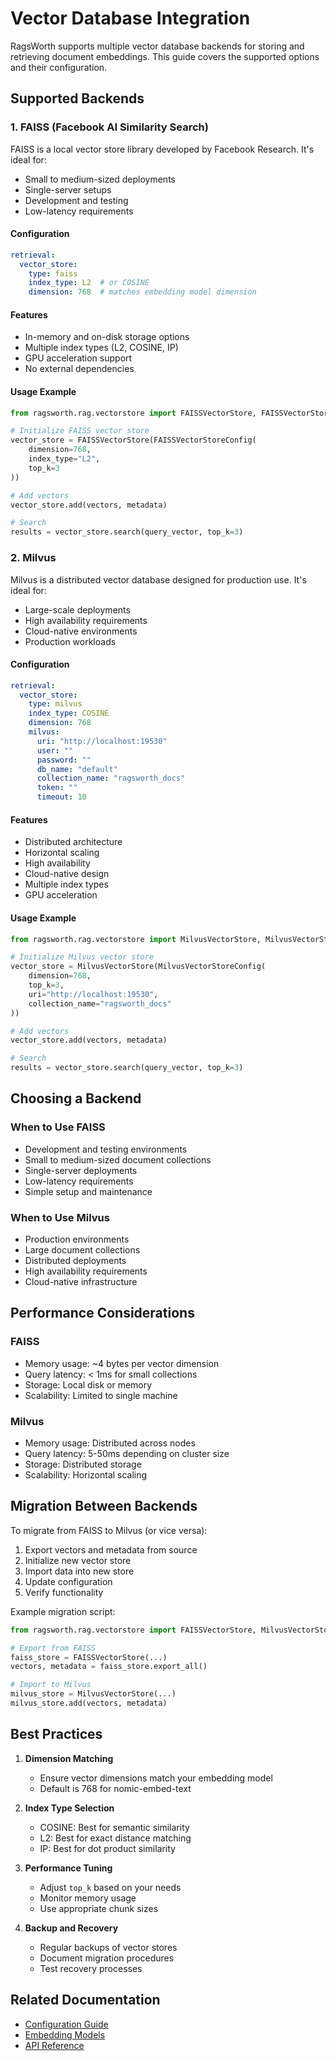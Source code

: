 # Vector Database Integration

RagsWorth supports multiple vector database backends for storing and retrieving document embeddings. This guide covers the supported options and their configuration.

## Supported Backends

### 1. FAISS (Facebook AI Similarity Search)

FAISS is a local vector store library developed by Facebook Research. It's ideal for:
- Small to medium-sized deployments
- Single-server setups
- Development and testing
- Low-latency requirements

#### Configuration

```yaml
retrieval:
  vector_store:
    type: faiss
    index_type: L2  # or COSINE
    dimension: 768  # matches embedding model dimension
```

#### Features
- In-memory and on-disk storage options
- Multiple index types (L2, COSINE, IP)
- GPU acceleration support
- No external dependencies

#### Usage Example

```python
from ragsworth.rag.vectorstore import FAISSVectorStore, FAISSVectorStoreConfig

# Initialize FAISS vector store
vector_store = FAISSVectorStore(FAISSVectorStoreConfig(
    dimension=768,
    index_type="L2",
    top_k=3
))

# Add vectors
vector_store.add(vectors, metadata)

# Search
results = vector_store.search(query_vector, top_k=3)
```

### 2. Milvus

Milvus is a distributed vector database designed for production use. It's ideal for:
- Large-scale deployments
- High availability requirements
- Cloud-native environments
- Production workloads

#### Configuration

```yaml
retrieval:
  vector_store:
    type: milvus
    index_type: COSINE
    dimension: 768
    milvus:
      uri: "http://localhost:19530"
      user: ""
      password: ""
      db_name: "default"
      collection_name: "ragsworth_docs"
      token: ""
      timeout: 10
```

#### Features
- Distributed architecture
- Horizontal scaling
- High availability
- Cloud-native design
- Multiple index types
- GPU acceleration

#### Usage Example

```python
from ragsworth.rag.vectorstore import MilvusVectorStore, MilvusVectorStoreConfig

# Initialize Milvus vector store
vector_store = MilvusVectorStore(MilvusVectorStoreConfig(
    dimension=768,
    top_k=3,
    uri="http://localhost:19530",
    collection_name="ragsworth_docs"
))

# Add vectors
vector_store.add(vectors, metadata)

# Search
results = vector_store.search(query_vector, top_k=3)
```

## Choosing a Backend

### When to Use FAISS

- Development and testing environments
- Small to medium-sized document collections
- Single-server deployments
- Low-latency requirements
- Simple setup and maintenance

### When to Use Milvus

- Production environments
- Large document collections
- Distributed deployments
- High availability requirements
- Cloud-native infrastructure

## Performance Considerations

### FAISS
- Memory usage: ~4 bytes per vector dimension
- Query latency: < 1ms for small collections
- Storage: Local disk or memory
- Scalability: Limited to single machine

### Milvus
- Memory usage: Distributed across nodes
- Query latency: 5-50ms depending on cluster size
- Storage: Distributed storage
- Scalability: Horizontal scaling

## Migration Between Backends

To migrate from FAISS to Milvus (or vice versa):

1. Export vectors and metadata from source
2. Initialize new vector store
3. Import data into new store
4. Update configuration
5. Verify functionality

Example migration script:

```python
from ragsworth.rag.vectorstore import FAISSVectorStore, MilvusVectorStore

# Export from FAISS
faiss_store = FAISSVectorStore(...)
vectors, metadata = faiss_store.export_all()

# Import to Milvus
milvus_store = MilvusVectorStore(...)
milvus_store.add(vectors, metadata)
```

## Best Practices

1. **Dimension Matching**
   - Ensure vector dimensions match your embedding model
   - Default is 768 for nomic-embed-text

2. **Index Type Selection**
   - COSINE: Best for semantic similarity
   - L2: Best for exact distance matching
   - IP: Best for dot product similarity

3. **Performance Tuning**
   - Adjust `top_k` based on your needs
   - Monitor memory usage
   - Use appropriate chunk sizes

4. **Backup and Recovery**
   - Regular backups of vector stores
   - Document migration procedures
   - Test recovery processes

## Related Documentation

- [Configuration Guide](./configuration.md)
- [Embedding Models](./embedding-models.md)
- [API Reference](./api/README.md) 